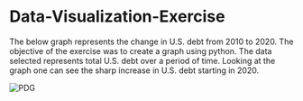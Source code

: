 # Data-Visualization-Exercise
The below graph represents the change in U.S. debt from 2010 to 2020. The objective of the exercise was to create a graph using python. The data selected represents total U.S. debt over a period of time. Looking at the graph one can see the sharp increase in U.S. debt starting in 2020.

![PDG ](https://user-images.githubusercontent.com/60831472/129134557-c14035b0-5909-4aea-8e26-3f7c21d5a711.png)
